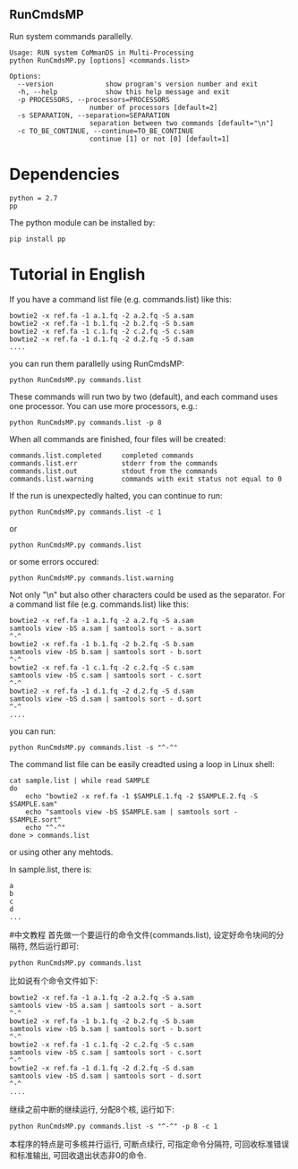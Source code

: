 ## RunCmdsMP
Run system commands parallelly.


	Usage: RUN system CoMmanDS in Multi-Processing
	python RunCmdsMP.py [options] <commands.list>

	Options:  
	  --version             show program's version number and exit  
	  -h, --help            show this help message and exit  
	  -p PROCESSORS, --processors=PROCESSORS  
                        number of processors [default=2]  
	  -s SEPARATION, --separation=SEPARATION  
                        separation between two commands [default="\n"]  
	  -c TO_BE_CONTINUE, --continue=TO_BE_CONTINUE  
                        continue [1] or not [0] [default=1]  
# Dependencies

	python = 2.7
	pp
The python module can be installed by:

	pip install pp

# Tutorial in English
If you have a command list file (e.g. commands.list) like this:

	bowtie2 -x ref.fa -1 a.1.fq -2 a.2.fq -S a.sam
	bowtie2 -x ref.fa -1 b.1.fq -2 b.2.fq -S b.sam
	bowtie2 -x ref.fa -1 c.1.fq -2 c.2.fq -S c.sam
	bowtie2 -x ref.fa -1 d.1.fq -2 d.2.fq -S d.sam
	....
you can run them parallelly using RunCmdsMP:  

	python RunCmdsMP.py commands.list
These commands will run two by two (default), and each command uses one processor.
You can use more processors, e.g.:

	python RunCmdsMP.py commands.list -p 8
When all commands are finished, four files will be created:
	
	commands.list.completed		completed commands
	commands.list.err			stderr from the commands
	commands.list.out			stdout from the commands
	commands.list.warning		commands with exit status not equal to 0
	
If the run is unexpectedly halted, you can continue to run:
	
	python RunCmdsMP.py commands.list -c 1
or

	python RunCmdsMP.py commands.list
or some errors occured:

	python RunCmdsMP.py commands.list.warning
	
Not only "\n" but also other characters could be used as the separator. For a command list file (e.g. commands.list) like this:

	bowtie2 -x ref.fa -1 a.1.fq -2 a.2.fq -S a.sam
	samtools view -bS a.sam | samtools sort - a.sort
	^-^
	bowtie2 -x ref.fa -1 b.1.fq -2 b.2.fq -S b.sam
	samtools view -bS b.sam | samtools sort - b.sort
	^-^
	bowtie2 -x ref.fa -1 c.1.fq -2 c.2.fq -S c.sam
	samtools view -bS c.sam | samtools sort - c.sort
	^-^
	bowtie2 -x ref.fa -1 d.1.fq -2 d.2.fq -S d.sam
	samtools view -bS d.sam | samtools sort - d.sort
	^-^
	....
you can run:

	python RunCmdsMP.py commands.list -s "^-^"
	
The command list file can be easily creadted using a loop in Linux shell:

	cat sample.list | while read SAMPLE
	do
		echo "bowtie2 -x ref.fa -1 $SAMPLE.1.fq -2 $SAMPLE.2.fq -S $SAMPLE.sam"
		echo "samtools view -bS $SAMPLE.sam | samtools sort - $SAMPLE.sort"
		echo "^-^"
	done > commands.list
or using other any mehtods.
	
In sample.list, there is:

	a
	b
	c
	d
	...

#中文教程
首先做一个要运行的命令文件(commands.list), 设定好命令块间的分隔符, 然后运行即可:

	python RunCmdsMP.py commands.list
	
比如说有个命令文件如下:

	bowtie2 -x ref.fa -1 a.1.fq -2 a.2.fq -S a.sam
	samtools view -bS a.sam | samtools sort - a.sort
	^-^
	bowtie2 -x ref.fa -1 b.1.fq -2 b.2.fq -S b.sam
	samtools view -bS b.sam | samtools sort - b.sort
	^-^
	bowtie2 -x ref.fa -1 c.1.fq -2 c.2.fq -S c.sam
	samtools view -bS c.sam | samtools sort - c.sort
	^-^
	bowtie2 -x ref.fa -1 d.1.fq -2 d.2.fq -S d.sam
	samtools view -bS d.sam | samtools sort - d.sort
	^-^
	....
继续之前中断的继续运行, 分配8个核, 运行如下:

	python RunCmdsMP.py commands.list -s "^-^" -p 8 -c 1
	
本程序的特点是可多核并行运行, 可断点续行, 可指定命令分隔符, 可回收标准错误和标准输出, 可回收退出状态非0的命令.
